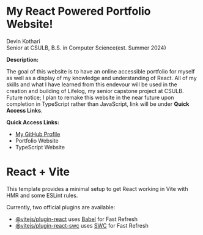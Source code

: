# My React Powered Portfolio Website!

Devin Kothari\
Senior at CSULB, B.S. in Computer Science(est. Summer 2024)

__Description:__

The goal of this website is to have an online accessible portfolio for myself as well as a display of my knowledge and understanding of React. All of my skills and what I have learned from this endevour will be used in the creation and building of Lifelog, my senior capstone project at CSULB. Future notice; I plan to remake this website in the near future upon completion in TypeScript rather than JavaScript, link will be under __Quick Access Links__.

__Quick Access Links:__
- [My GitHub Profile](https://github.com/DevinKothari)
- Portfolio Website
- TypeScript Website

# React + Vite

This template provides a minimal setup to get React working in Vite with HMR and some ESLint rules.

Currently, two official plugins are available:

- [@vitejs/plugin-react](https://github.com/vitejs/vite-plugin-react/blob/main/packages/plugin-react/README.md) uses [Babel](https://babeljs.io/) for Fast Refresh
- [@vitejs/plugin-react-swc](https://github.com/vitejs/vite-plugin-react-swc) uses [SWC](https://swc.rs/) for Fast Refresh
